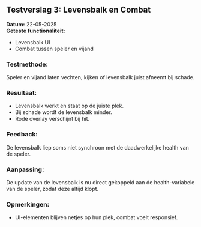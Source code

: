 ## Testverslag 3: Levensbalk en Combat

**Datum:** 22-05-2025  
**Geteste functionaliteit:**
- Levensbalk UI
- Combat tussen speler en vijand

### Testmethode:
Speler en vijand laten vechten, kijken of levensbalk juist afneemt bij schade.

### Resultaat:
- Levensbalk werkt en staat op de juiste plek.
- Bij schade wordt de levensbalk minder.
- Rode overlay verschijnt bij hit.

### Feedback:
De levensbalk liep soms niet synchroon met de daadwerkelijke health van de speler.

### Aanpassing:
De update van de levensbalk is nu direct gekoppeld aan de health-variabele van de speler, zodat deze altijd klopt.

### Opmerkingen:
- UI-elementen blijven netjes op hun plek, combat voelt responsief.